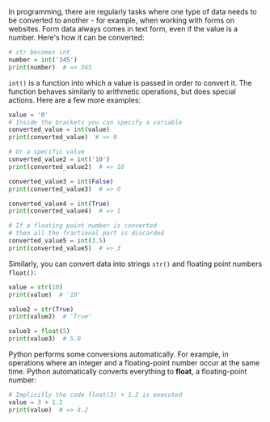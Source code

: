 
In programming, there are regularly tasks where one type of data needs to be converted to another - for example, when working with forms on websites. Form data always comes in text form, even if the value is a number. Here's how it can be converted:

```python
# str becomes int
number = int('345')
print(number)  # => 345
```

`int()` is a function into which a value is passed in order to convert it. The function behaves similarly to arithmetic operations, but does special actions. Here are a few more examples:

```python
value = '0'
# Inside the brackets you can specify a variable
converted_value = int(value)
print(converted_value)  # => 0

# Or a specific value
converted_value2 = int('10')
print(converted_value2)  # => 10

converted_value3 = int(False)
print(converted_value3)  # => 0

converted_value4 = int(True)
print(converted_value4)  # => 1

# If a floating point number is converted
# then all the fractional part is discarded
converted_value5 = int(3.5)
print(converted_value5)  # => 3
```

Similarly, you can convert data into strings `str()` and floating point numbers `float()`:

```python
value = str(10)
print(value)  # '10'

value2 = str(True)
print(value2)  # 'True'

value3 = float(5)
print(value3)  # 5.0
```

Python performs some conversions automatically. For example, in operations where an integer and a floating-point number occur at the same time. Python automatically converts everything to **float**, a floating-point number:

```python
# Implicitly the code float(3) + 1.2 is executed
value = 3 + 1.2
print(value)  # => 4.2
```
